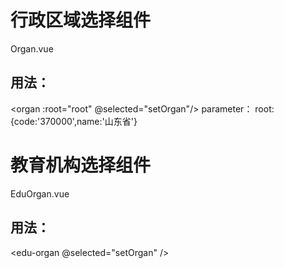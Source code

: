# 行政区域选择组件
Organ.vue
## 用法：
<organ :root="root" @selected="setOrgan"/>
parameter：
  root:{code:'370000',name:'山东省'}

# 教育机构选择组件
EduOrgan.vue
## 用法：
<edu-organ @selected="setOrgan" />

